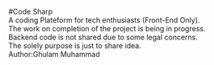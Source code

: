 #Code Sharp
<br>
A coding Plateform for tech enthusiasts (Front-End Only).<br>The work on completion of the project is being in progress.<br>Backend code is not shared due to some legal concerns.<br>
The solely purpose is just to share idea.
<br>
Author:Ghulam Muhammad
